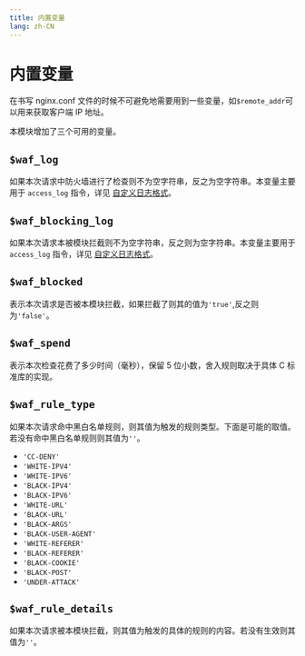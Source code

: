```yaml
---
title: 内置变量
lang: zh-CN
---
```


# 内置变量

在书写 nginx.conf 文件的时候不可避免地需要用到一些变量，如`$remote_addr`可以用来获取客户端 IP 地址。

本模块增加了三个可用的变量。

## `$waf_log`

如果本次请求中防火墙进行了检查则不为空字符串，反之为空字符串。本变量主要用于 `access_log` 指令，详见 [自定义日志格式](log.md#自定义日志格式)。

## `$waf_blocking_log`

如果本次请求本被模块拦截则不为空字符串，反之则为空字符串。本变量主要用于 `access_log` 指令，详见 [自定义日志格式](log.md#自定义日志格式)。

## `$waf_blocked`

表示本次请求是否被本模块拦截，如果拦截了则其的值为`'true'`,反之则为`'false'`。

## `$waf_spend`

表示本次检查花费了多少时间（毫秒），保留 5 位小数，舍入规则取决于具体 C 标准库的实现。

## `$waf_rule_type`

如果本次请求命中黑白名单规则，则其值为触发的规则类型。下面是可能的取值。若没有命中黑白名单规则则其值为`''`。

+ `'CC-DENY'`
+ `'WHITE-IPV4'`
+ `'WHITE-IPV6'`
+ `'BLACK-IPV4'`
+ `'BLACK-IPV6'`
+ `'WHITE-URL'`
+ `'BLACK-URL'`
+ `'BLACK-ARGS'`
+ `'BLACK-USER-AGENT'`
+ `'WHITE-REFERER'`
+ `'BLACK-REFERER'`
+ `'BLACK-COOKIE'`
+ `'BLACK-POST'`
+ `'UNDER-ATTACK'`

## `$waf_rule_details`

如果本次请求被本模块拦截，则其值为触发的具体的规则的内容。若没有生效则其值为`''`。